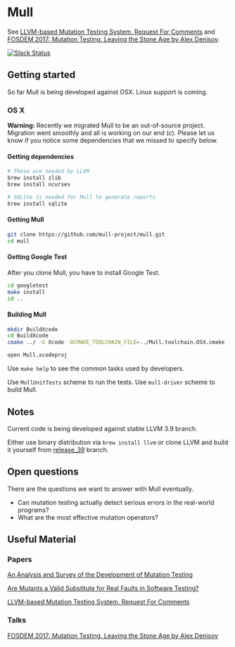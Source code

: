 # Mull

See [LLVM-based Mutation Testing System. Request For
Comments](http://lowlevelbits.org/llvm-based-mutation-testing-system/) and [FOSDEM 2017: Mutation Testing, Leaving the Stone Age by Alex Denisov](https://www.youtube.com/watch?v=YEgiyiICkpQ).

[![Slack Status](https://mutation-testing-slack.herokuapp.com/badge.svg)](https://mutation-testing.slack.com/messages/mull)

## Getting started

So far Mull is being developed against OSX. Linux support is coming.

### OS X

**Warning:** Recently we migrated Mull to be an out-of-source project.
Migration went smoothly and all is working on our end (c). Please let us know
if you notice some dependencies that we missed to specify below.

#### Getting dependencies

```bash
# These are needed by LLVM
brew install zlib
brew install ncurses

# SQLite is needed for Mull to generate reports.
brew install sqlite
```

#### Getting Mull

```bash
git clone https://github.com/mull-project/mull.git
cd mull
```

#### Getting Google Test

After you clone Mull, you have to install Google Test.

```bash
cd googletest
make install
cd ..
```

#### Building Mull

```bash
mkdir BuildXcode
cd BuildXcode
cmake ../ -G Xcode -DCMAKE_TOOLCHAIN_FILE=../Mull.toolchain.OSX.cmake

open Mull.xcodeproj
```

Use `make help` to see the common tasks used by developers.

Use `MullUnitTests` scheme to run the tests. Use `mull-driver` scheme to
build Mull.

## Notes

Current code is being developed against stable LLVM 3.9 branch.

Either use binary distribution via `brew install llvm` or clone LLVM and
build it yourself from
[release_39](https://github.com/llvm-mirror/llvm/tree/release_39) branch.

## Open questions

There are the questions we want to answer with Mull eventually.

- Can mutation testing actually detect serious errors in the real-world programs?
- What are the most effective mutation operators?

## Useful Material

### Papers

[An Analysis and Survey of the Development of
Mutation Testing](http://www0.cs.ucl.ac.uk/staff/mharman/tse-mutation-survey.pdf)

[Are Mutants a Valid Substitute for Real Faults in Software Testing?](https://homes.cs.washington.edu/~mernst/pubs/mutation-effectiveness-fse2014.pdf)

[LLVM-based Mutation Testing System. Request For
Comments](http://lowlevelbits.org/llvm-based-mutation-testing-system/)

### Talks

[FOSDEM 2017: Mutation Testing, Leaving the Stone Age by Alex Denisov](https://www.youtube.com/watch?v=YEgiyiICkpQ)

